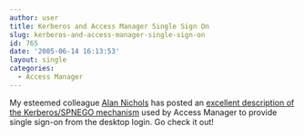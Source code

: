 ```yaml
---
author: user
title: Kerberos and Access Manager Single Sign On
slug: kerberos-and-access-manager-single-sign-on
id: 765
date: '2005-06-14 16:13:53'
layout: single
categories:
  - Access Manager
---
```


My esteemed colleague [Alan Nichols](http://blogs.sun.com/roller/page/hippie/) has posted an [excellent description of the Kerberos/SPNEGO mechanism](http://blogs.sun.com/roller/comments/hippie/Weblog/kerberos_and_access_manager_single) used by Access Manager to provide single sign-on from the desktop login. Go check it out!
